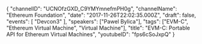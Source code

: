 {
    "channelID": "UCNOfzGXD_C9YMYmnefmPH0g",
    "channelName": "Ethereum Foundation",
    "date": "2017-11-26T22:02:35.000Z",
    "draft": false,
    "events": [
        "Devcon3"
    ],
    "speakers": ["Pawel Bylica"],
    "tags": ["EVM-C", "Ethereum Virtual Machine", "Virtual Machine"],
    "title": "EVM-C: Portable API for Ethereum Virtual Machines",
    "youtubeID": "fps6cSoJxpQ"
}
